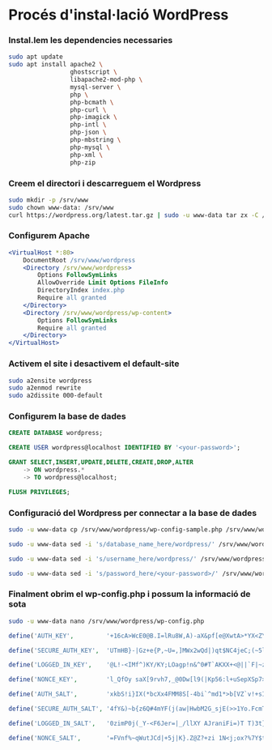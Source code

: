 # Procés d'instal·lació WordPress

### Instal.lem les dependencies necessaries

```bash
sudo apt update
sudo apt install apache2 \
                 ghostscript \
                 libapache2-mod-php \
                 mysql-server \
                 php \
                 php-bcmath \
                 php-curl \
                 php-imagick \
                 php-intl \
                 php-json \
                 php-mbstring \
                 php-mysql \
                 php-xml \
                 php-zip
```  

### Creem el directori i descarreguem el Wordpress

```bash
sudo mkdir -p /srv/www
sudo chown www-data: /srv/www
curl https://wordpress.org/latest.tar.gz | sudo -u www-data tar zx -C /srv/www
```

### Configurem Apache

```apache
<VirtualHost *:80>
    DocumentRoot /srv/www/wordpress
    <Directory /srv/www/wordpress>
        Options FollowSymLinks
        AllowOverride Limit Options FileInfo
        DirectoryIndex index.php
        Require all granted
    </Directory>
    <Directory /srv/www/wordpress/wp-content>
        Options FollowSymLinks
        Require all granted
    </Directory>
</VirtualHost>
```

### Activem el site i desactivem el default-site

```bash
sudo a2ensite wordpress
sudo a2enmod rewrite
sudo a2dissite 000-default
```

### Configurem la base de dades

```sql
CREATE DATABASE wordpress;

CREATE USER wordpress@localhost IDENTIFIED BY '<your-password>';

GRANT SELECT,INSERT,UPDATE,DELETE,CREATE,DROP,ALTER
    -> ON wordpress.*
    -> TO wordpress@localhost;

FLUSH PRIVILEGES;
```

### Configuració del Wordpress per connectar a la base de dades

```bash
sudo -u www-data cp /srv/www/wordpress/wp-config-sample.php /srv/www/wordpress/wp-config.php

sudo -u www-data sed -i 's/database_name_here/wordpress/' /srv/www/wordpress/wp-config.php

sudo -u www-data sed -i 's/username_here/wordpress/' /srv/www/wordpress/wp-config.php

sudo -u www-data sed -i 's/password_here/<your-password>/' /srv/www/wordpress/wp-config.php
```

### Finalment obrim el wp-config.php i possum la informació de sota

```bash
sudo -u www-data nano /srv/www/wordpress/wp-config.php
```

```PHP
define('AUTH_KEY',         '+16cA>WcE0@B.I=lRu8W,A)-aX&pf[e@XwtA>*YX<ZY@;31w)xY^l<,00>v4T_EF');

define('SECURE_AUTH_KEY',  'UTmHB}-|Gz+e{P,~U=,]MWx2wQd|)qt$NC4jeC;(~5l=^u<Y9hZO,BQ9j@0Gsiu%');

define('LOGGED_IN_KEY',    '@L!-<IMf^)KY/KY;LOagp!n&^0#T`AKXX+<@||`F|~z)ZS|62_GQJn38}IDjd:Ft');

define('NONCE_KEY',        'l_QfOy saX[9rvh7,_@0Dw[l9(|Kp56:l+uSepXSp7>UBRu<8McBv=Dl?RKtM~0f');

define('AUTH_SALT',        'xkbS!i}IX(*bcXx4FMM8S[-4bi`^md1*>b[VZ`v!+sI;F=QY/U`q{,$g-R]~m^s0');

define('SECURE_AUTH_SALT', '4fY&)~b{z6Q#4mYF(j(aw|HwbM2G_sjE(>>1Yo.FcmT!K0<3uqk*Zw812APAxW=8');

define('LOGGED_IN_SALT',   '0zimP0j(_Y-<F6Jer=|_/llXY AJraniFi=)T T)3t}qw.ofzP6<FCH:-/+3^~oJ');

define('NONCE_SALT',       '=FVnf%~qWutJCd|+5j|K}.Z@Z?+zi 1N<j;ox?%7Y$t0|^$UBP)VX!AE3ov~-8c:');
```
